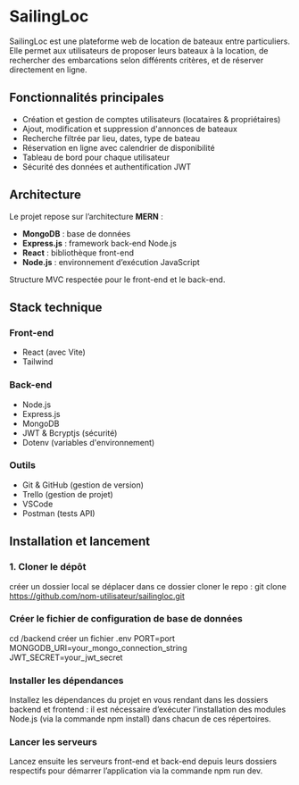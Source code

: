 # SailingLoc

SailingLoc est une plateforme web de location de bateaux entre particuliers. Elle permet aux utilisateurs de proposer leurs bateaux à la location, de rechercher des embarcations selon différents critères, et de réserver directement en ligne.


## Fonctionnalités principales

- Création et gestion de comptes utilisateurs (locataires & propriétaires)
- Ajout, modification et suppression d'annonces de bateaux
- Recherche filtrée par lieu, dates, type de bateau
- Réservation en ligne avec calendrier de disponibilité
- Tableau de bord pour chaque utilisateur 
- Sécurité des données et authentification JWT


## Architecture

Le projet repose sur l’architecture **MERN** :
- **MongoDB** : base de données
- **Express.js** : framework back-end Node.js
- **React** : bibliothèque front-end
- **Node.js** : environnement d’exécution JavaScript

Structure MVC respectée pour le front-end et le back-end.


## Stack technique

### Front-end
- React (avec Vite)
- Tailwind

### Back-end
- Node.js
- Express.js
- MongoDB
- JWT & Bcryptjs (sécurité)
- Dotenv (variables d'environnement)


### Outils
- Git & GitHub (gestion de version)
- Trello (gestion de projet)
- VSCode
- Postman (tests API)


## Installation et lancement

### 1. Cloner le dépôt
créer un dossier local
se déplacer dans ce dossier
cloner le repo : git clone https://github.com/nom-utilisateur/sailingloc.git

### Créer le fichier de configuration de base de données
cd /backend
créer un fichier .env
PORT=port
MONGODB_URI=your_mongo_connection_string
JWT_SECRET=your_jwt_secret


### Installer les dépendances
Installez les dépendances du projet en vous rendant dans les dossiers backend et frontend : il est nécessaire d’exécuter l’installation des modules Node.js (via la commande npm install) dans chacun de ces répertoires.

### Lancer les serveurs
Lancez ensuite les serveurs front-end et back-end depuis leurs dossiers respectifs pour démarrer l’application via la commande npm run dev.
